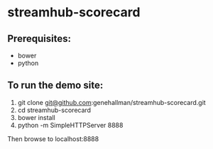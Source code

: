 # streamhub-scorecard

## Prerequisites:
+ bower
+ python

## To run the demo site:
1. git clone git@github.com:genehallman/streamhub-scorecard.git
1. cd streamhub-scorecard
1. bower install
1. python -m SimpleHTTPServer 8888

Then browse to localhost:8888
